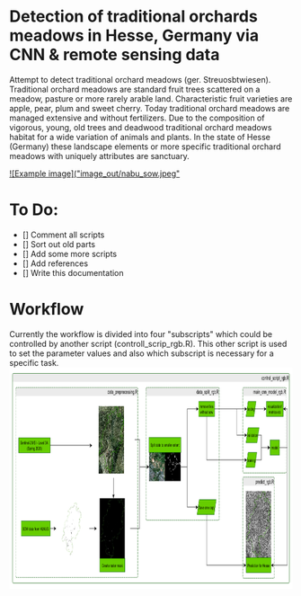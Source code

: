 # Detection of traditional orchards meadows in Hesse, Germany via CNN & remote sensing data
Attempt to detect traditional orchard meadows (ger. Streuosbtwiesen). Traditional orchard meadows are standard fruit trees scattered on a meadow, pasture or more rarely arable land. Characteristic fruit varieties are apple, pear, plum and sweet cherry. Today traditional orchard meadows are managed extensive and without fertilizers. Due to the composition of vigorous, young, old trees and deadwood traditional orchard meadows habitat for a wide variation of animals and plants. In the state of Hesse (Germany) these landscape elements or more specific traditional orchard meadows with uniquely attributes are sanctuary. 

[![Example image]("image_out/nabu_sow.jpeg"]("https://www.nabu.de/imperia/md/nabu/images/natur-landschaft/lebensraeume/wiesen-weiden/obstwiesen/151005-nabu-obstwiese-schoenbuch-hannes-huber4.jpeg")


# To Do:
- [] Comment all scripts
- [] Sort out old parts
- [] Add some more scripts
- [] Add references
- [] Write this documentation

# Workflow
Currently the workflow is divided into four "subscripts" which could be controlled by another script (controll_scrip_rgb.R). This other script is used to set the parameter values and also which subscript is necessary for a specific task.
<img src="/img_out/workflow.png" width="924" height="394" />

